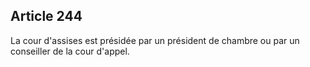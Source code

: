 Article 244
----
La cour d'assises est présidée par un président de chambre ou par un conseiller
de la cour d'appel.
